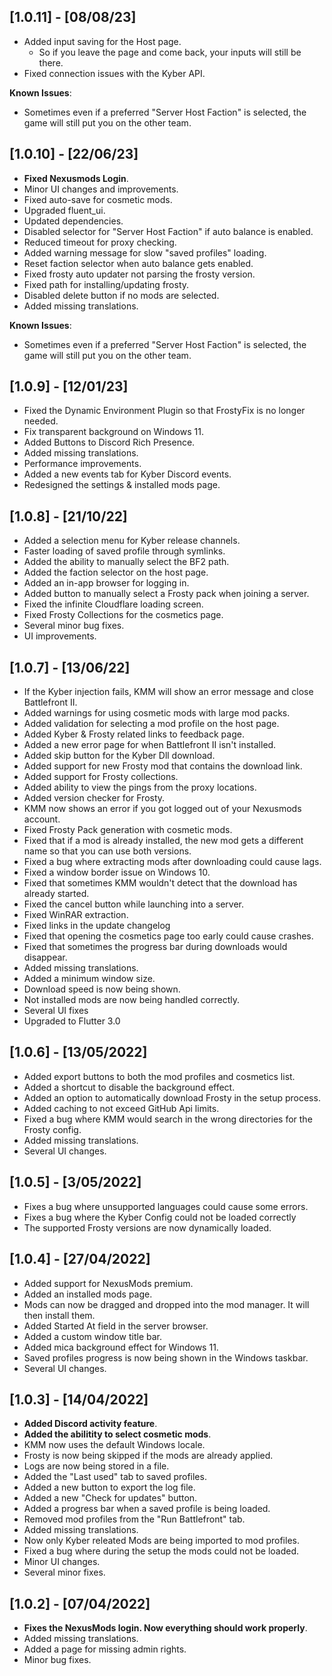 ## [1.0.11] - [08/08/23]
- Added input saving for the Host page.
    - So if you leave the page and come back, your inputs will still be there.
- Fixed connection issues with the Kyber API.

**Known Issues**:
- Sometimes even if a preferred "Server Host Faction" is selected, the game will still put you on the other team.


## [1.0.10] - [22/06/23]
- **Fixed Nexusmods Login**.
- Minor UI changes and improvements.
- Fixed auto-save for cosmetic mods.
- Upgraded fluent_ui.
- Updated dependencies.
- Disabled selector for "Server Host Faction" if auto balance is enabled.
- Reduced timeout for proxy checking.
- Added warning message for slow "saved profiles" loading.
- Reset faction selector when auto balance gets enabled.
- Fixed frosty auto updater not parsing the frosty version.
- Fixed path for installing/updating frosty.
- Disabled delete button if no mods are selected.
- Added missing translations.

**Known Issues**:
- Sometimes even if a preferred "Server Host Faction" is selected, the game will still put you on the other team.

## [1.0.9] - [12/01/23]

- Fixed the Dynamic Environment Plugin so that FrostyFix is no longer needed.
- Fix transparent background on Windows 11.
- Added Buttons to Discord Rich Presence.
- Added missing translations.
- Performance improvements.
- Added a new events tab for Kyber Discord events.
- Redesigned the settings & installed mods page.

## [1.0.8] - [21/10/22]

- Added a selection menu for Kyber release channels.
- Faster loading of saved profile through symlinks.
- Added the ability to manually select the BF2 path.
- Added the faction selector on the host page.
- Added an in-app browser for logging in.
- Added button to manually select a Frosty pack when joining a server.
- Fixed the infinite Cloudflare loading screen.
- Fixed Frosty Collections for the cosmetics page.
- Several minor bug fixes.
- UI improvements.

## [1.0.7] - [13/06/22]

- If the Kyber injection fails, KMM will show an error message and close Battlefront II.
- Added warnings for using cosmetic mods with large mod packs.
- Added validation for selecting a mod profile on the host page.
- Added Kyber & Frosty related links to feedback page.
- Added a new error page for when Battlefront II isn't installed.
- Added skip button for the Kyber Dll download.
- Added support for new Frosty mod that contains the download link.
- Added support for Frosty collections.
- Added ability to view the pings from the proxy locations.
- Added version checker for Frosty.
- KMM now shows an error if you got logged out of your Nexusmods account.
- Fixed Frosty Pack generation with cosmetic mods.
- Fixed that if a mod is already installed, the new mod gets a different name so that you can use both versions.
- Fixed a bug where extracting mods after downloading could cause lags.
- Fixed a window border issue on Windows 10.
- Fixed that sometimes KMM wouldn't detect that the download has already started.
- Fixed the cancel button while launching into a server.
- Fixed WinRAR extraction.
- Fixed links in the update changelog
- Fixed that opening the cosmetics page too early could cause crashes.
- Fixed that sometimes the progress bar during downloads would disappear.
- Added missing translations.
- Added a minimum window size.
- Download speed is now being shown.
- Not installed mods are now being handled correctly.
- Several UI fixes
- Upgraded to Flutter 3.0

## [1.0.6] - [13/05/2022]

- Added export buttons to both the mod profiles and cosmetics list.
- Added a shortcut to disable the background effect.
- Added an option to automatically download Frosty in the setup process.
- Added caching to not exceed GitHub Api limits.
- Fixed a bug where KMM would search in the wrong directories for the Frosty config.
- Added missing translations.
- Several UI changes.

## [1.0.5] - [3/05/2022]

- Fixes a bug where unsupported languages could cause some errors.
- Fixes a bug where the Kyber Config could not be loaded correctly
- The supported Frosty versions are now dynamically loaded.

## [1.0.4] - [27/04/2022]

- Added support for NexusMods premium.
- Added an installed mods page.
- Mods can now be dragged and dropped into the mod manager. It will then install them.
- Added Started At field in the server browser.
- Added a custom window title bar.
- Added mica background effect for Windows 11.
- Saved profiles progress is now being shown in the Windows taskbar.
- Several UI changes.

## [1.0.3] - [14/04/2022]

- **Added Discord activity feature**.
- **Added the abilitity to select cosmetic mods**.
- KMM now uses the default Windows locale.
- Frosty is now being skipped if the mods are already applied.
- Logs are now being stored in a file.
- Added the "Last used" tab to saved profiles.
- Added a new button to export the log file.
- Added a new "Check for updates" button.
- Added a progress bar when a saved profile is being loaded.
- Removed mod profiles from the "Run Battlefront" tab.
- Added missing translations.
- Now only Kyber releated Mods are being imported to mod profiles.
- Fixed a bug where during the setup the mods could not be loaded.
- Minor UI changes.
- Several minor fixes.

## [1.0.2] - [07/04/2022]

- **Fixes the NexusMods login. Now everything should work properly**.
- Added missing translations.
- Added a page for missing admin rights.
- Minor bug fixes.
